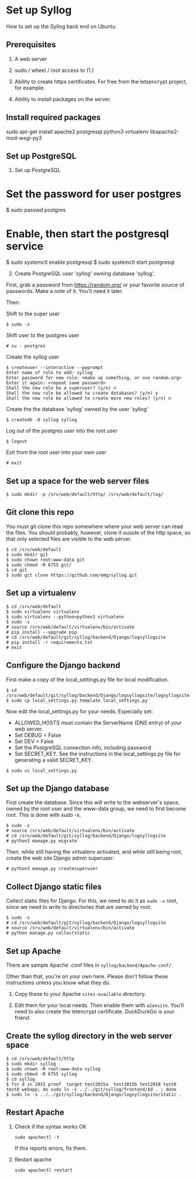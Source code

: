 # Set up Syllog

How to set up the Syllog back end on Ubuntu

## Prerequisites

1. A web server

2. sudo / wheel / root access to (1.)

3. Ability to create https certificates. For free from the letsencrypt
project, for example.

4. Ability to install packages on the server.

## Install required packages

sudo apt-get install apache2 postgresql python3 virtualenv libapache2-mod-wsgi-py3


## Set up PostgreSQL

1. Set up PostgreSQL

# Set the password for user postgres
$ sudo passwd postgres

# Enable, then start the postgresql service
$ sudo systemctl enable postgresql
$ sudo systemctl start postgresql


2. Create PostgreSQL user 'syllog' owning database 'syllog'.

First, grab a password from https://random.org/ or your favorite
source of passwords. Make a note of it. You'll need it later.

Then:

Shift to the super user
```
$ sudo -s
```

Shift user to the postgres user
```
# su - postgres
```

Create the syllog user

```
$ createuser --interactive --pwprompt
Enter name of role to add: syllog
Enter password for new role: <make up something, or use random.org>
Enter it again: <repeat same password>
Shall the new role be a superuser? (y/n) n
Shall the new role be allowed to create databases? (y/n) y
Shall the new role be allowed to create more new roles? (y/n) n
```

Create the the database 'syllog' owned by the user 'syllog'

```
$ createdb -O syllog syllog
```

Log out of the postgres user into the root user

```
$ logout
```

Exit from the root user into your own user

```
# exit
```

## Set up a space for the web server files

```
$ sudo mkdir -p /srv/web/default/http/ /srv/web/default/log/
```

## Git clone this repo

You must git clone this repo somewhere where your web server can read
the files. You should probably, however, clone it ouside of the http
space, so that only selected files are visible to the web server.

```
$ cd /srv/web/default
$ sudo mkdir git
$ sudo chown root:www-data git
$ sudo chmod -R 6755 git/
$ cd git
$ sudo git clone https://github.com/emg/syllog.git
```

## Set up a virtualenv

```
$ cd /srv/web/default
$ sudo virtualenv virtualenv
$ sudo virtualenv --python=python3 virtualenv
$ sudo -s
# source /srv/web/default/virtualenv/bin/activate
# pip install --upgrade pip
# cd /srv/web/default/git/syllog/backend/Django/logsyllogsite
# pip install -r requirements.txt
# exit
```


## Configure the Django backend

First make a copy of the local_settings.py file for local modification.

```
$ cd /srv/web/default/git/syllog/backend/Django/logsyllogsite/logsyllogsite
$ sudo cp local_settings.py.template local_settings.py
```

Now edit the local_settings.py for your needs. Especially set:

- ALLOWED_HOSTS must contain the ServerName (DNS entry) of your web server.
- Set DEBUG = False
- Set DEV = False
- Set the PostgreSQL connection info, including password
- Set SECRET_KEY. See the instructions in the local_settings.py file for
  generating a valid SECRET_KEY.

```
$ sudo vi local_settings.py
```

## Set up the Django database

First create the database. Since this will write to the webserver's
space, owned by the root user and the www-data group, we need to first
become root. This is done with sudo -s.

```
$ sudo -s
# source /srv/web/default/virtualenv/bin/activate
# cd /srv/web/default/git/syllog/backend/Django/logsyllogsite
# python3 manage.py migrate
```

Then, while still having the virtualenv activated, and while still
being root, create the web site Django admin superuser:

```
# python3 manage.py createsuperuser
```

## Collect Django static files

Collect static files for Django. For this, we need to do it as `sudo
-s` root, since we need to write to directories that are owned by
root.

```
$ sudo -s
# cd /srv/web/default/git/syllog/backend/Django/logsyllogsite
# source /srv/web/default/virtualenv/bin/activate
# python manage.py collectstatic
```

## Set up Apache

There are sample Apache .conf files in `syllog/backend/Apache-conf/`.

Other than that, you're on your own here. Please don't follow these
instructions unless you know what they do.

1. Copy these to your Apache `sites-available` directory.

2. Edit them for your local needs. Then enable them with
`a2ensite`. You'll need to also create the letencrypt
certificate. DuckDuckGo is your friend.

## Create the syllog directory in the web server space

```
$ cd /srv/web/default/http
$ sudo mkdir syllog
$ sudo chown -R root:www-data syllog
$ sudo chmod -R 6755 syllog
$ cd syllog
$ for d in 2015 proof  target test2015a  test2015b test2018 test6  test8 webapp; do sudo ln -s ../../git/syllog/frontend/$d . ; done
$ sudo ln -s ../../git/syllog/backend/Django/logsyllogsite/static .
```

## Restart Apache

1. Check if the syntax works OK

   ```sudo apachectl -t```

   If this reports errors, fix them.

2. Restart apache

   ```sudo apachectl restart```
